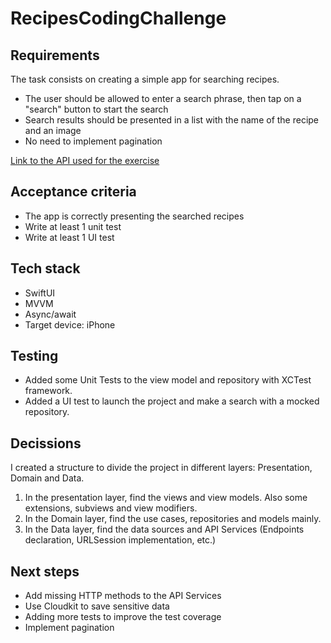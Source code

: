 # RecipesCodingChallenge

## Requirements
The task consists on creating a simple app for searching recipes.

- The user should be allowed to enter a search phrase, then tap on a "search" button to start the search
- Search results should be presented in a list with the name of the recipe and an image
- No need to implement pagination

[Link to the API used for the exercise](https://developer.edamam.com)

## Acceptance criteria
- The app is correctly presenting the searched recipes
- Write at least 1 unit test
- Write at least 1 UI test

## Tech stack
- SwiftUI
- MVVM
- Async/await
- Target device: iPhone

## Testing
- Added some Unit Tests to the view model and repository with XCTest framework.  
- Added a UI test to launch the project and make a search with a mocked repository.

## Decissions
I created a structure to divide the project in different layers: Presentation, Domain and Data.  

1. In the presentation layer, find the views and view models. Also some extensions, subviews and view modifiers.
2. In the Domain layer, find the use cases, repositories and models mainly. 
3. In the Data layer, find the data sources and API Services (Endpoints declaration, URLSession implementation, etc.)

## Next steps
- Add missing HTTP methods to the API Services
- Use Cloudkit to save sensitive data
- Adding more tests to improve the test coverage
- Implement pagination
